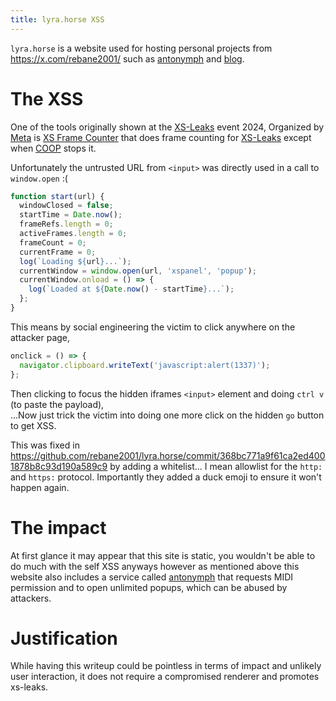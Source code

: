 ```yaml
---
title: lyra.horse XSS
---
```


`lyra.horse` is a website used for hosting personal projects from <https://x.com/rebane2001/> such as [antonymph](https://lyra.horse/antonymph) and [blog](https://lyra.horse/blog).

# The XSS

One of the tools originally shown at the [XS-Leaks](https://xsleaks.dev/) event 2024, Organized by [Meta](https://www.meta.com/) is [XS Frame Counter](https://lyra.horse/tools/frame-counter/) that does frame counting for [XS-Leaks](https://xsleaks.dev/) except when [COOP](https://developer.mozilla.org/en-US/docs/Web/HTTP/Headers/Cross-Origin-Opener-Policy) stops it.

Unfortunately the untrusted URL from `<input>` was directly used in a call to `window.open` :(

```js
function start(url) {
  windowClosed = false;
  startTime = Date.now();
  frameRefs.length = 0;
  activeFrames.length = 0;
  frameCount = 0;
  currentFrame = 0;
  log(`Loading ${url}...`);
  currentWindow = window.open(url, 'xspanel', 'popup');
  currentWindow.onload = () => {
    log(`Loaded at ${Date.now() - startTime}...`);
  };
}
```

This means by social engineering the victim to click anywhere on the attacker page,

```js
onclick = () => {
  navigator.clipboard.writeText('javascript:alert(1337)');
};
```

Then clicking to focus the hidden iframes `<input>` element and doing `ctrl v` (to paste the payload),  
...Now just trick the victim into doing one more click on the hidden `go` button to get XSS.

This was fixed in <https://github.com/rebane2001/lyra.horse/commit/368bc771a9f61ca2ed4001878b8c93d190a589c9> by adding a whitelist... I mean allowlist for the `http:` and `https:` protocol. Importantly they added a duck emoji to ensure it won't happen again.

# The impact

At first glance it may appear that this site is static, you wouldn't be able to do much with the self XSS anyways however as mentioned above this website also includes a service called [antonymph](https://lyra.horse/antonymph) that requests MIDI permission and to open unlimited popups, which can be abused by attackers.

# Justification

While having this writeup could be pointless in terms of impact and unlikely user interaction, it does not require a compromised renderer and promotes xs-leaks.
